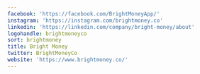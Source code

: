 ```yaml
---
facebook: 'https://facebook.com/BrightMoneyApp/'
instagram: 'https://instagram.com/brightmoney.co'
linkedin: 'https://linkedin.com/company/bright-money/about'
logohandle: brightmoneyco
sort: brightmoney
title: Bright Money
twitter: BrightMoneyCo
website: 'https://www.brightmoney.co/'
---
```

